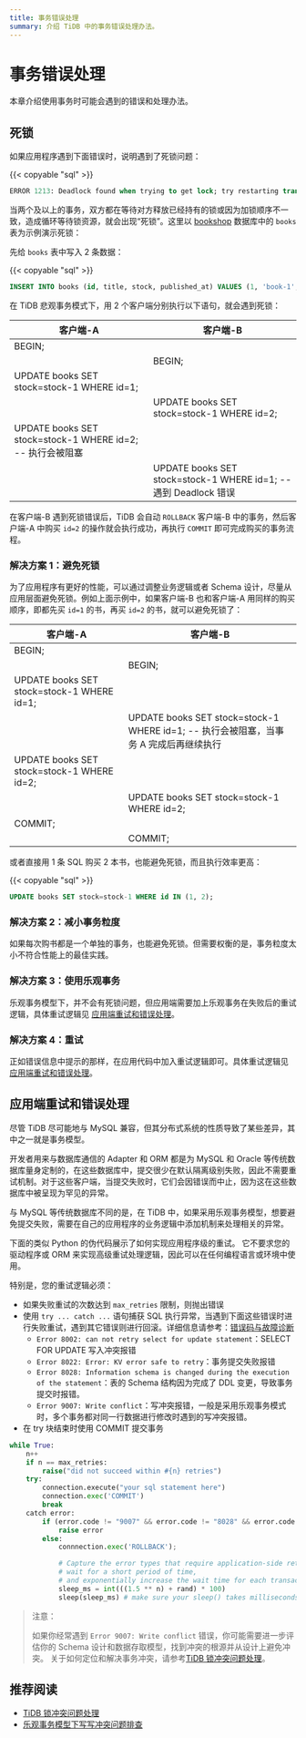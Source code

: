 ```yaml
---
title: 事务错误处理
summary: 介绍 TiDB 中的事务错误处理办法。
---
```


# 事务错误处理

本章介绍使用事务时可能会遇到的错误和处理办法。

## 死锁

如果应用程序遇到下面错误时，说明遇到了死锁问题：

{{< copyable "sql" >}}

```sql
ERROR 1213: Deadlock found when trying to get lock; try restarting transaction
```

当两个及以上的事务，双方都在等待对方释放已经持有的锁或因为加锁顺序不一致，造成循环等待锁资源，就会出现“死锁”。这里以 [bookshop](/develop/bookshop-schema-design.md) 数据库中的 `books` 表为示例演示死锁：

先给 `books` 表中写入 2 条数据：

{{< copyable "sql" >}}

```sql
INSERT INTO books (id, title, stock, published_at) VALUES (1, 'book-1', 10, now()), (2, 'book-2', 10, now());
```

在 TiDB 悲观事务模式下，用 2 个客户端分别执行以下语句，就会遇到死锁：

| 客户端-A                                                   | 客户端-B                                                         |
| ---------------------------------------------------------- | ---------------------------------------------------------------- |
| BEGIN;                                                     |                                                                  |
|                                                            | BEGIN;                                                           |
| UPDATE books SET stock=stock-1 WHERE id=1;                 |                                                                  |
|                                                            | UPDATE books SET stock=stock-1 WHERE id=2;                       |
| UPDATE books SET stock=stock-1 WHERE id=2; -- 执行会被阻塞 |                                                                  |
|                                                            | UPDATE books SET stock=stock-1 WHERE id=1; -- 遇到 Deadlock 错误 |

在客户端-B 遇到死锁错误后，TiDB 会自动 `ROLLBACK` 客户端-B 中的事务，然后客户端-A 中购买 `id=2` 的操作就会执行成功，再执行 `COMMIT` 即可完成购买的事务流程。

### 解决方案 1：避免死锁

为了应用程序有更好的性能，可以通过调整业务逻辑或者 Schema 设计，尽量从应用层面避免死锁。例如上面示例中，如果客户端-B 也和客户端-A 用同样的购买顺序，即都先买 `id=1` 的书，再买 `id=2` 的书，就可以避免死锁了：

| 客户端-A                                   | 客户端-B                                                                              |
| ------------------------------------------ | ------------------------------------------------------------------------------------- |
| BEGIN;                                     |                                                                                       |
|                                            | BEGIN;                                                                                |
| UPDATE books SET stock=stock-1 WHERE id=1; |                                                                                       |
|                                            | UPDATE books SET stock=stock-1 WHERE id=1; -- 执行会被阻塞，当事务 A 完成后再继续执行 |
| UPDATE books SET stock=stock-1 WHERE id=2; |                                                                                       |
|                                            | UPDATE books SET stock=stock-1 WHERE id=2;                                            |
| COMMIT;                                    |                                                                                       |
|                                            | COMMIT;                                                                               |

或者直接用 1 条 SQL 购买 2 本书，也能避免死锁，而且执行效率更高：

{{< copyable "sql" >}}

```sql
UPDATE books SET stock=stock-1 WHERE id IN (1, 2);
```

### 解决方案 2：减小事务粒度

如果每次购书都是一个单独的事务，也能避免死锁。但需要权衡的是，事务粒度太小不符合性能上的最佳实践。

### 解决方案 3：使用乐观事务

乐观事务模型下，并不会有死锁问题，但应用端需要加上乐观事务在失败后的重试逻辑，具体重试逻辑见 [应用端重试和错误处理](#应用端重试和错误处理)。

### 解决方案 4：重试

正如错误信息中提示的那样，在应用代码中加入重试逻辑即可。具体重试逻辑见 [应用端重试和错误处理](#应用端重试和错误处理)。

## 应用端重试和错误处理

尽管 TiDB 尽可能地与 MySQL 兼容，但其分布式系统的性质导致了某些差异，其中之一就是事务模型。

开发者用来与数据库通信的 Adapter 和 ORM 都是为 MySQL 和 Oracle 等传统数据库量身定制的，在这些数据库中，提交很少在默认隔离级别失败，因此不需要重试机制。对于这些客户端，当提交失败时，它们会因错误而中止，因为这在这些数据库中被呈现为罕见的异常。

与 MySQL 等传统数据库不同的是，在 TiDB 中，如果采用乐观事务模型，想要避免提交失败，需要在自己的应用程序的业务逻辑中添加机制来处理相关的异常。

下面的类似 Python 的伪代码展示了如何实现应用程序级的重试。 它不要求您的驱动程序或 ORM 来实现高级重试处理逻辑，因此可以在任何编程语言或环境中使用。

特别是，您的重试逻辑必须：

- 如果失败重试的次数达到 `max_retries` 限制，则抛出错误
- 使用 `try ... catch ...` 语句捕获 SQL 执行异常，当遇到下面这些错误时进行失败重试，遇到其它错误则进行回滚。详细信息请参考：[错误码与故障诊断](https://docs.pingcap.com/tidb/stable/error-codes)
    - `Error 8002: can not retry select for update statement`：SELECT FOR UPDATE 写入冲突报错
    - `Error 8022: Error: KV error safe to retry`：事务提交失败报错
    - `Error 8028: Information schema is changed during the execution of the statement`：表的 Schema 结构因为完成了 DDL 变更，导致事务提交时报错。
    - `Error 9007: Write conflict`：写冲突报错，一般是采用乐观事务模式时，多个事务都对同一行数据进行修改时遇到的写冲突报错。
- 在 try 块结束时使用 COMMIT 提交事务

```python
while True:
    n++
    if n == max_retries:
        raise("did not succeed within #{n} retries")
    try:
        connection.execute("your sql statement here")
        connection.exec('COMMIT')
        break
    catch error:
        if (error.code != "9007" && error.code != "8028" && error.code != "8002" && error.code != "8022"):
            raise error
        else:
            connnection.exec('ROLLBACK');

            # Capture the error types that require application-side retry,
            # wait for a short period of time,
            # and exponentially increase the wait time for each transaction failure
            sleep_ms = int(((1.5 ** n) + rand) * 100)
            sleep(sleep_ms) # make sure your sleep() takes milliseconds
```

> 注意：
>
> 如果你经常遇到 `Error 9007: Write conflict` 错误，你可能需要进一步评估你的 Schema 设计和数据存取模型，找到冲突的根源并从设计上避免冲突。
> 关于如何定位和解决事务冲突，请参考[TiDB 锁冲突问题处理](https://docs.pingcap.com/zh/tidb/stable/troubleshoot-lock-conflicts)。

## 推荐阅读

- [TiDB 锁冲突问题处理](https://docs.pingcap.com/zh/tidb/stable/troubleshoot-lock-conflicts)
- [乐观事务模型下写写冲突问题排查](https://docs.pingcap.com/zh/tidb/stable/troubleshoot-write-conflicts)
